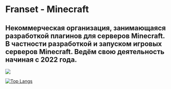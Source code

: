 # Franset - Minecraft

## Некоммерческая организация, занимающаяся разработкой плагинов для серверов Minecraft. В частности разработкой и запуском игровых серверов Minecraft. Ведём свою деятельность начиная с 2022 года.


<img src="http://github-readme-streak-stats.herokuapp.com?user=Franset&theme=dark&background=000000"/>

[![Top Langs](https://github-readme-stats.vercel.app/api/top-langs/?username=Franset&layout=compact)](https://github.com/anuraghazra/github-readme-stats)
